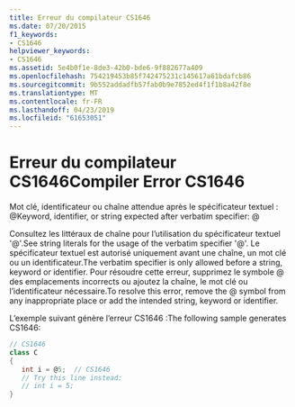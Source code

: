 ```yaml
---
title: Erreur du compilateur CS1646
ms.date: 07/20/2015
f1_keywords:
- CS1646
helpviewer_keywords:
- CS1646
ms.assetid: 5e4b0f1e-8de3-42b0-bde6-9f882677a409
ms.openlocfilehash: 754219453b85f742475231c145617a61bdafcb86
ms.sourcegitcommit: 9b552addadfb57fab0b9e7852ed4f1f1b8a42f8e
ms.translationtype: MT
ms.contentlocale: fr-FR
ms.lasthandoff: 04/23/2019
ms.locfileid: "61653051"
---
```

# <a name="compiler-error-cs1646"></a><span data-ttu-id="43471-102">Erreur du compilateur CS1646</span><span class="sxs-lookup"><span data-stu-id="43471-102">Compiler Error CS1646</span></span>
<span data-ttu-id="43471-103">Mot clé, identificateur ou chaîne attendue après le spécificateur textuel : \@</span><span class="sxs-lookup"><span data-stu-id="43471-103">Keyword, identifier, or string expected after verbatim specifier: \@</span></span>  
  
 <span data-ttu-id="43471-104">Consultez les littéraux de chaîne pour l’utilisation du spécificateur textuel '\@'.</span><span class="sxs-lookup"><span data-stu-id="43471-104">See string literals for the usage of the verbatim specifier '\@'.</span></span> <span data-ttu-id="43471-105">Le spécificateur textuel est autorisé uniquement avant une chaîne, un mot clé ou un identificateur.</span><span class="sxs-lookup"><span data-stu-id="43471-105">The verbatim specifier is only allowed before a string, keyword or identifier.</span></span> <span data-ttu-id="43471-106">Pour résoudre cette erreur, supprimez le symbole @ des emplacements incorrects ou ajoutez la chaîne, le mot clé ou l’identificateur nécessaire.</span><span class="sxs-lookup"><span data-stu-id="43471-106">To resolve this error, remove the @ symbol from any inappropriate place or add the intended string, keyword or identifier.</span></span>  
  
 <span data-ttu-id="43471-107">L’exemple suivant génère l’erreur CS1646 :</span><span class="sxs-lookup"><span data-stu-id="43471-107">The following sample generates CS1646:</span></span>  
  
```csharp  
// CS1646  
class C  
{  
   int i = @5;  // CS1646  
   // Try this line instead:  
   // int i = 5;  
}  
```
